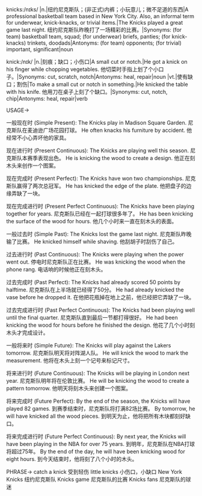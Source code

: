 knicks:/nɪks/
|n.|纽约尼克斯队；(非正式)内裤；小玩意儿；微不足道的东西|A professional basketball team based in New York City. Also, an informal term for underwear, knick-knacks, or trivial items.|The Knicks played a great game last night. 纽约尼克斯队昨晚打了一场精彩的比赛。|Synonyms: (for team) basketball team, squad; (for underwear) briefs, panties; (for knick-knacks) trinkets, doodads|Antonyms: (for team) opponents; (for trivial) important, significant|noun

knick:/nɪk/
|n.|刻痕；缺口；小伤口|A small cut or notch.|He got a knick on his finger while chopping vegetables. 他切菜时手指上划了个小口子。|Synonyms: cut, scratch, notch|Antonyms: heal, repair|noun
|vt.|使有缺口；割伤|To make a small cut or notch in something.|He knicked the table with his knife. 他用刀在桌子上刻了个缺口。|Synonyms: cut, notch, chip|Antonyms: heal, repair|verb


USAGE->

一般现在时 (Simple Present):
The Knicks play in Madison Square Garden. 尼克斯队在麦迪逊广场花园打球。
He often knacks his furniture by accident. 他经常不小心弄坏他的家具。

现在进行时 (Present Continuous):
The Knicks are playing well this season.  尼克斯队本赛季表现出色。
He is knicking the wood to create a design. 他正在刻木头来创作一个图案。

现在完成时 (Present Perfect):
The Knicks have won two championships. 尼克斯队赢得了两次总冠军。
He has knicked the edge of the plate. 他把盘子的边缘弄缺了一块。

现在完成进行时 (Present Perfect Continuous):
The Knicks have been playing together for years. 尼克斯队已经在一起打球很多年了。
He has been knicking the surface of the wood for hours. 他几个小时来一直在刻木头的表面。


一般过去时 (Simple Past):
The Knicks lost the game last night. 尼克斯队昨晚输了比赛。
He knicked himself while shaving. 他刮胡子时刮伤了自己。

过去进行时 (Past Continuous):
The Knicks were playing when the power went out.  停电时尼克斯队正在比赛。
He was knicking the wood when the phone rang.  电话响的时候他正在刻木头。

过去完成时 (Past Perfect):
The Knicks had already scored 50 points by halftime.  尼克斯队在上半场就已经得了50分。
He had already knicked the vase before he dropped it. 在他把花瓶掉在地上之前，他已经把它弄缺了一块。

过去完成进行时 (Past Perfect Continuous):
The Knicks had been playing well until the final quarter.  尼克斯队直到最后一节都打得很好。
He had been knicking the wood for hours before he finished the design. 他花了几个小时刻木头才完成设计。

一般将来时 (Simple Future):
The Knicks will play against the Lakers tomorrow. 尼克斯队明天将对阵湖人队。
He will knick the wood to mark the measurement. 他将在木头上刻一个记号来标记尺寸。

将来进行时 (Future Continuous):
The Knicks will be playing in London next year.  尼克斯队明年将在伦敦比赛。
He will be knicking the wood to create a pattern tomorrow. 他明天将刻木头来创建一个图案。

将来完成时 (Future Perfect):
By the end of the season, the Knicks will have played 82 games. 到赛季结束时，尼克斯队将打满82场比赛。
By tomorrow, he will have knicked all the wood pieces. 到明天为止，他将把所有木块都刻好缺口。

将来完成进行时 (Future Perfect Continuous):
By next year, the Knicks will have been playing in the NBA for over 75 years. 到明年，尼克斯队在NBA打球将超过75年。
By the end of the day, he will have been knicking wood for eight hours. 到今天结束时，他将刻了八个小时的木头。



PHRASE->
catch a knick 受到轻伤
little knicks 小伤口，小缺口
New York Knicks 纽约尼克斯队
Knicks game 尼克斯队的比赛
Knicks fans 尼克斯队的球迷



